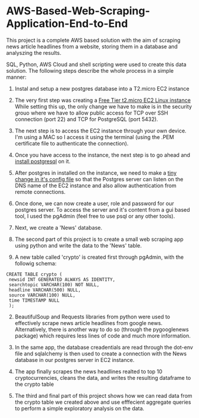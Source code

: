 # AWS-Based-Web-Scraping-Application-End-to-End


This project is a complete AWS based solution with the aim of scraping news article headlines from a website, storing them in a database and analyszing the results. 

SQL, Python, AWS Cloud and shell scripting were used to create this data solution. The following steps describe the whole process in a simple manner:

1. Instal and setup a new postgres database into a T2.micro EC2 instance

  1. The very first step was creating a [Free Tier t2.micro EC2 Linux instance](https://docs.aws.amazon.com/AWSEC2/latest/UserGuide/EC2_GetStarted.html)
  While setting this up, the only change we have to make is in the security grouo where we have to allow public access for TCP over SSH connection (port 22) and TCP for PostgreSQL (port 5432). 
  
  2. The next step is to access the EC2 instance through your own device. I'm using a MAC so I access it using the terminal (using the .PEM certificate file to authenticate the connection). 
  
  3. Once you have access to the instance, the next step is to go ahead and [install postgresql](https://www.how2shout.com/linux/install-postgresql-13-on-aws-ec2-amazon-linux-2/) on it. 
  
  4. After postgres in installed on the instance, we need to make a [tiny change in it's config file](https://betterprogramming.pub/how-to-provision-a-cheap-postgresql-database-in-aws-ec2-9984ff3ddaea) so that the Postgres server can listen on the DNS name of the EC2 instance and also allow authentication from remote connections. 

  5. Once done, we can now create a user, role and password for our postgres server. To access the server and it's content from a gui based tool, I used the pgAdmin (feel free to use psql or any other tools).

  6. Next, we create a 'News' database.  

2. The second part of this project is to create a small web scraping app using python and write the data to the 'News' table.   

  1. A new table called 'crypto' is created first through pgAdmin, with the followig schema:

  ```
  CREATE TABLE crypto (
   newsid INT GENERATED ALWAYS AS IDENTITY,
   searchtopic VARCHAR(100) NOT NULL,
   headline VARCHAR(500) NULL,
   source VARCHAR(100) NULL,
   time TIMESTAMP NULL
   );

  ```

  2.  BeautifulSoup and Requests libraries from python were used to effectively scrape news article headlines from google news. Alternatively, there is another way to do so (through the pygooglenews package) which requires less lines of code and much more information. 
  
  3. In the same app, the database creadentials are read through the dot-env file and sqlalchemy is then used to create a connection with the News database in our postgres server in EC2 instance. 

  4. The app finally scrapes the news headlines realted to top 10 cryptocurrencies, cleans the data, and writes the resulting dataframe to the crypto table

3.  The third and final part of this project shows how we can read data from the crypto table we created above and use efffecient aggregate queries to perform a simple exploratory analysis on the data. 
